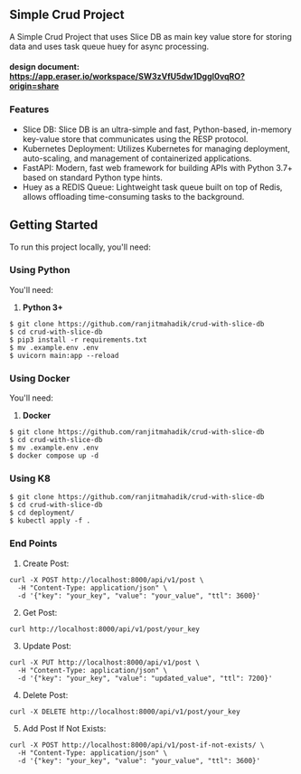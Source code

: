 ## Simple Crud Project 

A Simple Crud Project that uses Slice DB as main key value store for storing data and uses task queue huey for async processing.
#### design document: https://app.eraser.io/workspace/SW3zVfU5dw1DggI0vqRO?origin=share

### Features
- Slice DB: Slice DB is an ultra-simple and fast, Python-based, in-memory key-value store that communicates using the RESP protocol.
- Kubernetes Deployment: Utilizes Kubernetes for managing deployment, auto-scaling, and management of containerized applications.
- FastAPI: Modern, fast web framework for building APIs with Python 3.7+ based on standard Python type hints.
- Huey as a REDIS Queue: Lightweight task queue built on top of Redis, allows offloading time-consuming tasks to the background.

## Getting Started

To run this project locally, you'll need:

### Using Python

You'll need:
1. **Python 3+**

```
$ git clone https://github.com/ranjitmahadik/crud-with-slice-db
$ cd crud-with-slice-db
$ pip3 install -r requirements.txt
$ mv .example.env .env
$ uvicorn main:app --reload
```

### Using Docker

You'll need:
1.  **Docker**

```
$ git clone https://github.com/ranjitmahadik/crud-with-slice-db
$ cd crud-with-slice-db
$ mv .example.env .env
$ docker compose up -d
```

### Using K8
```
$ git clone https://github.com/ranjitmahadik/crud-with-slice-db
$ cd crud-with-slice-db
$ cd deployment/
$ kubectl apply -f .
```

### End Points

1. Create Post:
```
curl -X POST http://localhost:8000/api/v1/post \
  -H "Content-Type: application/json" \
  -d '{"key": "your_key", "value": "your_value", "ttl": 3600}'
```
2. Get Post:
```
curl http://localhost:8000/api/v1/post/your_key
```

3. Update Post:
```
curl -X PUT http://localhost:8000/api/v1/post \
  -H "Content-Type: application/json" \
  -d '{"key": "your_key", "value": "updated_value", "ttl": 7200}'
```

4. Delete Post:
```
curl -X DELETE http://localhost:8000/api/v1/post/your_key
```

5. Add Post If Not Exists:
```
curl -X POST http://localhost:8000/api/v1/post-if-not-exists/ \
  -H "Content-Type: application/json" \
  -d '{"key": "your_key", "value": "your_value", "ttl": 3600}'
```
